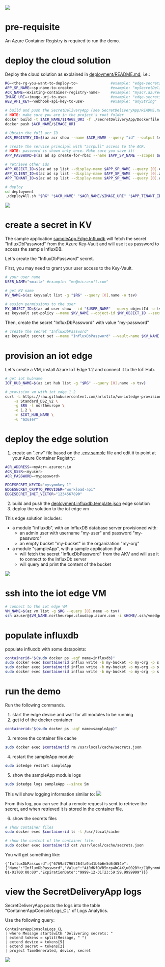![](../images/samples-secret-manager-edge.png)

# pre-requisite
An Azure Container Registry is required to run the demo.

# deploy the cloud solution
Deploy the cloud solution as explained in [deployment/README.md](../deployment/README.md), i.e.:

```bash
RG=<the-rg-you-want-to-deploy-to>               #example: "edge-secrets-rg"
APP_SP_NAME=<sp-name-to-create>                 #example: "mySecretDeliveryApp"
ACR_NAME=<existing-container-registry-name>     #example: "myacr.azurecr.io"
IMAGE_URI=<image-uri-to-use>                    #example: "edge-secrets/secret-delivery-app:0.0.1"
WEB_API_KEY=<webhook-api-key-to-use>            #example: "anyString"

# build and push the SecretDeliveryApp (see SecretDeliveryApp/README.md)
# NOTE: make sure you are in the project's root folder
docker build -t $ACR_NAME/$IMAGE_URI -f ./SecretDeliveryApp/Dockerfile .
docker push $ACR_NAME/$IMAGE_URI

# Obtain the full acr ID 
ACR_REGISTRY_ID=$(az acr show --name $ACR_NAME --query "id" --output tsv)

# create the service principal with "acrpull" access to the ACR.
# NOTE: password is shown only once. Make sure you save it!
APP_PASSWORD=$(az ad sp create-for-rbac --name $APP_SP_NAME --scopes $ACR_REGISTRY_ID --role acrpull --query "password" --output tsv)

# retrieve other ids
APP_OBJECT_ID=$(az ad sp list --display-name $APP_SP_NAME --query [0].objectId -o tsv)
APP_CLIENT_ID=$(az ad sp list --display-name $APP_SP_NAME --query [0].appId -o tsv)
APP_TENANT_ID=$(az ad sp list --display-name $APP_SP_NAME --query [0].appOwnerTenantId -o tsv)

# deploy
cd deployment
./deployAll.sh "$RG" "$ACR_NAME" "$ACR_NAME/$IMAGE_URI" "$APP_TENANT_ID" "$APP_OBJECT_ID" "$APP_CLIENT_ID" "$APP_PASSWORD" "$WEB_API_KEY"
```

![](../images/samples-cloud-solution-diagram.png)

# create a secret in KV
The sample application [sampleApp.Edge.Influxdb](../Samples/SecretManager.Edge.Influxdb/Program.cs) will fetch the secret "InfluxDbPassword" from the Azure Key-Vault and will use it as password to access the sample InfluxDB.

Let's create the "InfluxDbPassword" secret.

First, you may need to grant your user access to the Key-Vault.
```bash
# your user name
USER_NAME="<mail>" #example: "me@microsoft.com"

# get KV name
KV_NAME=$(az keyvault list -g "$RG" --query [0].name -o tsv)

# assign permissions to the user
MY_OBJECT_ID=$(az ad user show --id "$USER_NAME" --query objectId -o tsv)
az keyvault set-policy --name $KV_NAME --object-id $MY_OBJECT_ID --secret-permissions delete get list set
```

Then, create the secret "InfluxDbPassword" with value "my-password"
```bash
# create the secret "InfluxDbPassword"
az keyvault secret set --name "InfluxDbPassword" --vault-name $KV_NAME --value "my-password"
```

# provision an iot edge 
Let's create a VM, install Azure IoT Edge 1.2 and connect it to the IoT Hub.

```bash
# get iot hubname
IOT_HUB_NAME=$(az iot hub list -g "$RG" --query [0].name -o tsv)

# provision vm with iot edge 1.2
curl -L https://raw.githubusercontent.com/arlotito/vm-iotedge-provision/dev/scripts/vmedge.sh | bash -s -- \
    -s Standard_DS2_v2 \
    -g $RG -l northeurope \
    -e 1.2 \
    -n $IOT_HUB_NAME \
    -u "azuser"
```

# deploy the edge solution
1. create an ".env" file based on the [.env.sample](../Samples/.env.sample) file and edit it to point at your Azure Container Registry:

  ```bash
  ACR_ADDRESS=<myAcr>.azurecr.io
  ACR_USER=<myuser>
  ACR_PASSWORD=<mypassword>

  EDGESECRET_KEYID="mysymmkey-1"
  EDGESECRET_CRYPTO_PROVIDER="workload-api"
  EDGESECRET_INIT_VECTOR="1234567890"
  ```
2. build and push the [deployment.influxdb.template.json](../Samples/deployment.influxdb.template.json) edge solution
3. deploy the solution to the iot edge vm

This edge solution includes:
* a module "influxdb", with an InfluxDB database server provisioned with:
  * an admin user with username "my-user" and password "my-password"
  * an empty bucket "my-bucket" in the organization "my-org"
* a module "sampleApp", with a sample application that 
  * will fetch the secret "InfluxDbPassword" from the AKV and will use it to connect to the InfluxDb server
  * will query and print the content of the bucket

![](../images/samples-edge-solution-diagram.png)

# ssh into the iot edge VM 
```bash
# connect to the iot edge VM
VM_NAME=$(az vm list -g $RG --query [0].name -o tsv)
ssh azuser@$VM_NAME.northeurope.cloudapp.azure.com -i $HOME/.ssh/vmedge.key
```

# populate influxdb
populate influxdb with some datapoints:

```bash
containerid="$(sudo docker ps -aqf name=influxdb)"
sudo docker exec $containerid influx write -b my-bucket -o my-org -p s 'myMeasurement,host=myHost testField="testData1" 1556896377'
sudo docker exec $containerid influx write -b my-bucket -o my-org -p s 'myMeasurement,host=myHost testField="testData2" 1556896399'
sudo docker exec $containerid influx write -b my-bucket -o my-org -p s 'myMeasurement,host=myHost testField="testData3" 1556896469'
```

# run the demo  
Run the following commands.

1. start the edge device and wait for all modules to be running
2. get id of the docker container
  ```bash
  containerid="$(sudo docker ps -aqf name=sampleApp)"
  ```
3. remove the container file cache
  ```bash
  sudo docker exec $containerid rm /usr/local/cache/secrets.json
  ```
4. restart the sampleApp module
  ```bash
  sudo iotedge restart sampleApp
  ```
5. show the sampleApp module logs
  ```bash
  sudo iotedge logs sampleApp --since 5m
  ```
  
  This will show logging information similar to:
  ![](../images/influxdb-sample-ok.png)

  From this log, you can see that a remote request is sent to retrieve the secret, and when retrieved it is stored in the container file.

6. show the secrets files
  ```bash
  # show container files
  sudo docker exec $containerid ls -l /usr/local/cache

  # show the content of the container file:
  sudo docker exec $containerid cat /usr/local/cache/secrets.json
  ```

  You will get something like:
  ```
  {"InfluxDbPassword":{"6769a77965264fa9a41b6b6e5d64654e":{"Name":"InfluxDbPassword","Value":"AiRdKfOVR5nrp4hC4X\u002BYr/CQMynmnQ76bipeQ4wJOP/vLPNYYj12dTAG3doSVT14GxAPCs08aD6v\u002BTkUK5XK7OJ7XmPx\u002Bbj92fH5mZ6716WiEtIzGlAGOXYn\u002BJ3L7edy5Tb45SkUMTGgB14QQqV1qWL79HPtM/vaKFX5VEIVigqzSCTANXGJwE5Ktvx1DTev3eNSyhuNoPHO7pRf8/PDOhmqWZ2Sut8ZZIpopPraKEUE7WirXPtse64ZjBn13lLzsH02BbgGsZVW65Y49iOxpacvtEoy/ARlnQQkUgbCaJYbH3p2d51PUhOiTZLjSDjelvafc5kirvE\u002BGHdQyEORT\u002BRilEll","Version":"6769a77965264fa9a41b6b6e5d64654e","ActivationDate":"0001-01-01T00:00:00","ExpirationDate":"9999-12-31T23:59:59.9999999"}}}
  ```

# view the SecretDeliveryApp logs
SecretDeliveryApp posts the logs into the table "ContainerAppConsoleLogs_CL" of Logs Analytics.

Use the following query:
```
ContainerAppConsoleLogs_CL
| where Message startswith "Delivering secrets: "
| extend tokens = split(Message, " ")
| extend device = tokens[5]
| extend secret = tokens[2]
| project TimeGenerated, device, secret
```

![](../images/secretdeliveryapp-logs.png)





